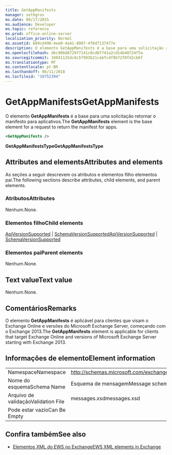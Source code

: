 ```yaml
---
title: GetAppManifests
manager: sethgros
ms.date: 09/17/2015
ms.audience: Developer
ms.topic: reference
ms.prod: office-online-server
localization_priority: Normal
ms.assetid: 689cd498-4ee0-4a41-8907-4f0d7137477e
description: O elemento GetAppManifests é a base para uma solicitação retornar o manifesto para aplicativos.
ms.openlocfilehash: dbc90b88729f7141c0cd8f741a2cd14b48724f5a
ms.sourcegitcommit: 34041125dc8c5f993b21cebfc4f8b72f0fd2cb6f
ms.translationtype: MT
ms.contentlocale: pt-BR
ms.lasthandoff: 06/11/2018
ms.locfileid: "19752394"
---
```

# <a name="getappmanifests"></a><span data-ttu-id="b927a-103">GetAppManifests</span><span class="sxs-lookup"><span data-stu-id="b927a-103">GetAppManifests</span></span>

<span data-ttu-id="b927a-104">O elemento **GetAppManifests** é a base para uma solicitação retornar o manifesto para aplicativos.</span><span class="sxs-lookup"><span data-stu-id="b927a-104">The **GetAppManifests** element is the base element for a request to return the manifest for apps.</span></span> 
  
```xml
<GetAppManifests />
```

 <span data-ttu-id="b927a-105">**GetAppManifestsType**</span><span class="sxs-lookup"><span data-stu-id="b927a-105">**GetAppManifestsType**</span></span>
## <a name="attributes-and-elements"></a><span data-ttu-id="b927a-106">Attributes and elements</span><span class="sxs-lookup"><span data-stu-id="b927a-106">Attributes and elements</span></span>

<span data-ttu-id="b927a-107">As seções a seguir descrevem os atributos e elementos filho elementos pai.</span><span class="sxs-lookup"><span data-stu-id="b927a-107">The following sections describe attributes, child elements, and parent elements.</span></span>
  
### <a name="attributes"></a><span data-ttu-id="b927a-108">Atributos</span><span class="sxs-lookup"><span data-stu-id="b927a-108">Attributes</span></span>

<span data-ttu-id="b927a-109">Nenhum.</span><span class="sxs-lookup"><span data-stu-id="b927a-109">None.</span></span>
  
### <a name="child-elements"></a><span data-ttu-id="b927a-110">Elementos filho</span><span class="sxs-lookup"><span data-stu-id="b927a-110">Child elements</span></span>

<span data-ttu-id="b927a-111">[ApiVersionSupported](apiversionsupported.md) | [SchemaVersionSupported](schemaversionsupported.md)</span><span class="sxs-lookup"><span data-stu-id="b927a-111">[ApiVersionSupported](apiversionsupported.md) | [SchemaVersionSupported](schemaversionsupported.md)</span></span>
  
### <a name="parent-elements"></a><span data-ttu-id="b927a-112">Elementos pai</span><span class="sxs-lookup"><span data-stu-id="b927a-112">Parent elements</span></span>

<span data-ttu-id="b927a-113">Nenhum.</span><span class="sxs-lookup"><span data-stu-id="b927a-113">None.</span></span>
  
## <a name="text-value"></a><span data-ttu-id="b927a-114">Text value</span><span class="sxs-lookup"><span data-stu-id="b927a-114">Text value</span></span>

<span data-ttu-id="b927a-115">Nenhum.</span><span class="sxs-lookup"><span data-stu-id="b927a-115">None.</span></span>
  
## <a name="remarks"></a><span data-ttu-id="b927a-116">Comentários</span><span class="sxs-lookup"><span data-stu-id="b927a-116">Remarks</span></span>

<span data-ttu-id="b927a-117">O elemento **GetAppManifests** é aplicável para clientes que visam o Exchange Online e versões do Microsoft Exchange Server, começando com o Exchange 2013.</span><span class="sxs-lookup"><span data-stu-id="b927a-117">The **GetAppManifests** element is applicable for clients that target Exchange Online and versions of Microsoft Exchange Server starting with Exchange 2013.</span></span> 
  
## <a name="element-information"></a><span data-ttu-id="b927a-118">Informações de elemento</span><span class="sxs-lookup"><span data-stu-id="b927a-118">Element information</span></span>

|||
|:-----|:-----|
|<span data-ttu-id="b927a-119">Namespace</span><span class="sxs-lookup"><span data-stu-id="b927a-119">Namespace</span></span>  <br/> |http://schemas.microsoft.com/exchange/services/2006/messages  <br/> |
|<span data-ttu-id="b927a-120">Nome do esquema</span><span class="sxs-lookup"><span data-stu-id="b927a-120">Schema Name</span></span>  <br/> |<span data-ttu-id="b927a-121">Esquema de mensagem</span><span class="sxs-lookup"><span data-stu-id="b927a-121">Message schema</span></span>  <br/> |
|<span data-ttu-id="b927a-122">Arquivo de validação</span><span class="sxs-lookup"><span data-stu-id="b927a-122">Validation File</span></span>  <br/> |<span data-ttu-id="b927a-123">messages.xsd</span><span class="sxs-lookup"><span data-stu-id="b927a-123">messages.xsd</span></span>  <br/> |
|<span data-ttu-id="b927a-124">Pode estar vazio</span><span class="sxs-lookup"><span data-stu-id="b927a-124">Can Be Empty</span></span>  <br/> ||
   
## <a name="see-also"></a><span data-ttu-id="b927a-125">Confira também</span><span class="sxs-lookup"><span data-stu-id="b927a-125">See also</span></span>



- [<span data-ttu-id="b927a-126">Elementos XML do EWS no Exchange</span><span class="sxs-lookup"><span data-stu-id="b927a-126">EWS XML elements in Exchange</span></span>](ews-xml-elements-in-exchange.md)

